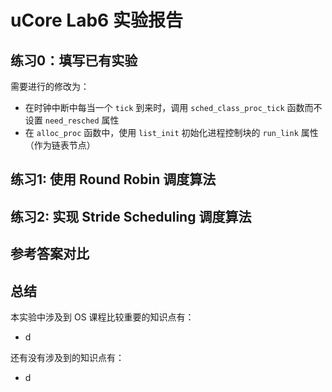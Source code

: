 # uCore Lab6 实验报告

## 练习0：填写已有实验

需要进行的修改为：

* 在时钟中断中每当一个 `tick` 到来时，调用 `sched_class_proc_tick` 函数而不设置 `need_resched` 属性
* 在 `alloc_proc` 函数中，使用 `list_init` 初始化进程控制块的 `run_link` 属性（作为链表节点）

## 练习1: 使用 Round Robin 调度算法

## 练习2: 实现 Stride Scheduling 调度算法

## 参考答案对比


## 总结

本实验中涉及到 OS 课程比较重要的知识点有：

* d

还有没有涉及到的知识点有：

* d
